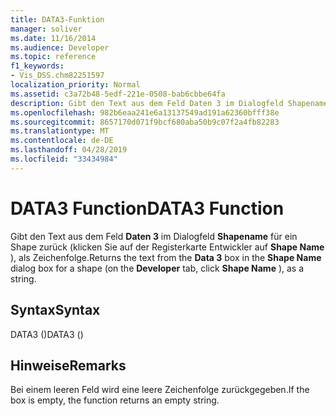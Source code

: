 ```yaml
---
title: DATA3-Funktion
manager: soliver
ms.date: 11/16/2014
ms.audience: Developer
ms.topic: reference
f1_keywords:
- Vis_DSS.chm82251597
localization_priority: Normal
ms.assetid: c3a72b48-5edf-221e-0508-bab6cbbe64fa
description: Gibt den Text aus dem Feld Daten 3 im Dialogfeld Shapename für ein Shape zurück (klicken Sie auf der Registerkarte Entwickler auf Shape Name ), als Zeichenfolge.
ms.openlocfilehash: 982b6eaa241e6a13137549ad191a62360bfff38e
ms.sourcegitcommit: 8657170d071f9bcf680aba50b9c07f2a4fb82283
ms.translationtype: MT
ms.contentlocale: de-DE
ms.lasthandoff: 04/28/2019
ms.locfileid: "33434984"
---
```

# <a name="data3-function"></a><span data-ttu-id="4ffdc-103">DATA3 Function</span><span class="sxs-lookup"><span data-stu-id="4ffdc-103">DATA3 Function</span></span>

<span data-ttu-id="4ffdc-104">Gibt den Text aus dem Feld **Daten 3** im Dialogfeld  **Shapename** für ein Shape zurück (klicken Sie auf der Registerkarte Entwickler auf **Shape Name** ), als Zeichenfolge.</span><span class="sxs-lookup"><span data-stu-id="4ffdc-104">Returns the text from the **Data 3** box in the **Shape Name** dialog box for a shape (on the **Developer** tab, click **Shape Name** ), as a string.</span></span> 
  
## <a name="syntax"></a><span data-ttu-id="4ffdc-105">Syntax</span><span class="sxs-lookup"><span data-stu-id="4ffdc-105">Syntax</span></span>

<span data-ttu-id="4ffdc-106">DATA3 ()</span><span class="sxs-lookup"><span data-stu-id="4ffdc-106">DATA3 ()</span></span>
  
## <a name="remarks"></a><span data-ttu-id="4ffdc-107">Hinweise</span><span class="sxs-lookup"><span data-stu-id="4ffdc-107">Remarks</span></span>

<span data-ttu-id="4ffdc-108">Bei einem leeren Feld wird eine leere Zeichenfolge zurückgegeben.</span><span class="sxs-lookup"><span data-stu-id="4ffdc-108">If the box is empty, the function returns an empty string.</span></span> 
  

